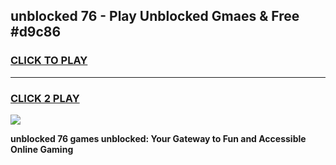 
## unblocked 76 - Play Unblocked Gmaes & Free #d9c86
<h3>
<a href="https://news.freeplayer.one?title=unblocked_76&ref=24F">CLICK TO PLAY</a></h3>
<hr>

<h3>
<a href="https://news.freeplayer.one?title=unblocked_76&ref=24F">CLICK 2 PLAY</a>
  
</h3>

<a href="https://news.freeplayer.one?title=unblocked_76&ref=24F/"><img src="https://clearcache.store/games.png"></a>


**unblocked 76 games unblocked: Your Gateway to Fun and Accessible Online Gaming**
